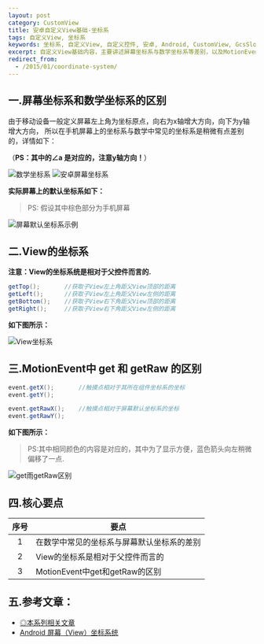 ```yaml
---
layout: post
category: CustomView
title: 安卓自定义View基础-坐标系
tags: 自定义View, 坐标系
keywords: 坐标系, 自定义View, 自定义控件, 安卓, Android, CustomView, GcsSloop
excerpt: 自定义View基础内容，主要讲述屏幕坐标系与数学坐标系等差别，以及MotionEvent中 get 和 getRaw 的区别。
redirect_from:
  - /2015/01/coordinate-system/
---
```


## 一.屏幕坐标系和数学坐标系的区别

由于移动设备一般定义屏幕左上角为坐标原点，向右为x轴增大方向，向下为y轴增大方向，
所以在手机屏幕上的坐标系与数学中常见的坐标系是稍微有点差别的，详情如下：

（**PS：其中的∠a 是对应的，注意y轴方向！**）

![数学坐标系](http://ww2.sinaimg.cn/large/005Xtdi2jw1f1qygzfvhoj308c0dwglr.jpg)
![安卓屏幕坐标系](http://ww1.sinaimg.cn/large/005Xtdi2jw1f1qyhbqvihj308c0dwjrh.jpg)

**实际屏幕上的默认坐标系如下：**

> PS: 假设其中棕色部分为手机屏幕

![屏幕默认坐标系示例](http://ww3.sinaimg.cn/large/005Xtdi2jw1f1qyhjy7h8j308c0dwq32.jpg)

## 二.View的坐标系

**注意：View的坐标系统是相对于父控件而言的.**

``` java
getTop();       //获取子View左上角距父View顶部的距离
getLeft();      //获取子View左上角距父View左侧的距离
getBottom();    //获取子View右下角距父View顶部的距离
getRight();     //获取子View右下角距父View左侧的距离
```

**如下图所示：**

![View坐标系](http://ww2.sinaimg.cn/large/005Xtdi2gw1f1qzqwvkkbj308c0dwgm9.jpg)

## 三.MotionEvent中 get 和 getRaw 的区别

``` java
event.getX();       //触摸点相对于其所在组件坐标系的坐标
event.getY();

event.getRawX();    //触摸点相对于屏幕默认坐标系的坐标
event.getRawY();
```

**如下图所示：**

> PS:其中相同颜色的内容是对应的，其中为了显示方便，蓝色箭头向左稍微偏移了一点.

![get雨getRaw区别](http://ww1.sinaimg.cn/large/005Xtdi2jw1f1r2bdlqhbj308c0dwwew.jpg)

## 四.核心要点

|  序号  | 要点                        |
| :--: | ------------------------- |
|  1   | 在数学中常见的坐标系与屏幕默认坐标系的差别     |
|  2   | View的坐标系是相对于父控件而言的        |
|  3   | MotionEvent中get和getRaw的区别 |

## 五.参考文章：

* [◎本系列相关文章](http://www.gcssloop.com/customview/CustomViewIndex/)
* [Android 屏幕（View）坐标系统](http://blog.csdn.net/wangjinyu501/article/details/21827341)



